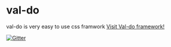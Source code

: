 # val-do
val-do is very easy to use css framwork
[Visit Val-do framework!](http://www.val-do.com)

[![Gitter](https://badges.gitter.im/Join%20Chat.svg)](https://gitter.im/valeri879/val_do?utm_source=badge&utm_medium=badge&utm_campaign=pr-badge)
